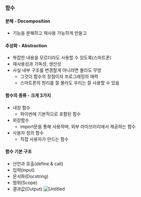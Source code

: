 ### 함수

#### 분해 - Decomposition

- 기능을 분해하고 재사용 가능하게 만들고

#### 추상화 - Abstraction

- 복잡한 내용을 모르더라도 사용할 수 있도록(스마트폰)
- 재사용성과 가독성, 생산성
- 사실 내부 구조를 변경할게 아니라면 몰라도 무방
    - 그것이 함수의 장점이자 프로그래밍의 매력
    - 스마트폰의 원리를 잘 몰라도 우리는 잘 사용할 수 있음

#### 함수의 종류 - 크게 3가지

- 내장 함수
    - 파이썬에 기본적으로 포함된 함수
- 외장함수
    - import문을 통해 사용하며, 외부 라이브러리에서 제공하는 함수
- 사용자 정의 함수
    - 직접 사용자가 만드는 함수
    

#### 함수 기본 구조

- 선언과 호출(define & call)
- 입력(input)
- 문서화(Docstring)
- 범위(Scope)
- 결과값(Output)
![Untitled](https://s3-us-west-2.amazonaws.com/secure.notion-static.com/9581d7a7-35de-49dd-948a-0ddddb82f769/Untitled.png)